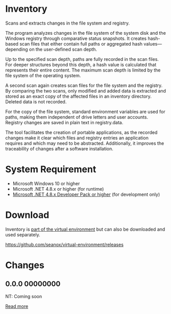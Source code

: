# Inventory
Scans and extracts changes in the file system and registry.

The program analyzes changes in the file system of the system disk and the
Windows registry through comparative status snapshots. It creates hash-based
scan files that either contain full paths or aggregated hash values—depending on
the user-defined scan depth.

Up to the specified scan depth, paths are fully recorded in the scan files. For
deeper structures beyond this depth, a hash value is calculated that represents
their entire content. The maximum scan depth is limited by the file system of
the operating system.

A second scan again creates scan files for the file system and the registry. By
comparing the two scans, only modified and added data is extracted and stored as
an exact copy of the affected files in an inventory directory. Deleted data is
not recorded.

For the copy of the file system, standard environment variables are used for
paths, making them independent of drive letters and user accounts. Registry
changes are saved in plain text in registry.data.

The tool facilitates the creation of portable applications, as the recorded
changes make it clear which files and registry entries an application requires
and which may need to be abstracted. Additionally, it improves the traceability
of changes after a software installation.

# System Requirement
- Microsoft Windows 10 or higher
- Microsoft .NET 4.8.x or higher (for runtime)
- [Microsoft .NET 4.8.x Developer Pack or higher](
      https://dotnet.microsoft.com/en-us/download/dotnet-framework/net48) (for development only)

# Download
Inventory is [part of the virtual environment](
    https://github.com/seanox/virtual-environment/tree/main/platform/Resources/platform/Programs/Platform)
but can also be downloaded and used separately.

https://github.com/seanox/virtual-environment/releases

# Changes 
## 0.0.0 00000000  
NT: Coming soon

[Read more](https://raw.githubusercontent.com/seanox/virtual-environment/master/inventory/CHANGES)
